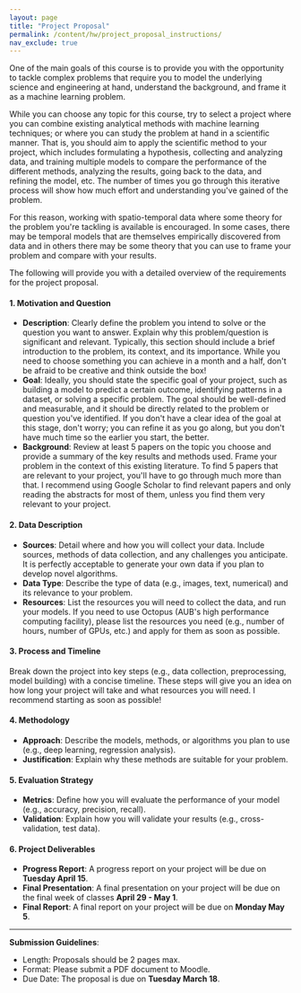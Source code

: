 ```yaml
---
layout: page
title: "Project Proposal"
permalink: /content/hw/project_proposal_instructions/
nav_exclude: true
---
```


One of the main goals of this course is to provide you with the opportunity to tackle complex problems that require you to model the underlying science and engineering at hand, understand the background, and frame it as a machine learning problem. 

While you can choose any topic for this course, try to select a project where you can combine existing analytical methods with machine learning techniques; or where you can study the problem at hand in a scientific manner. That is, you should aim to apply the scientific method to your project, which includes formulating a hypothesis, collecting and analyzing data, and training multiple models to compare the performance of the different methods, analyzing the results, going back to the data, and refining the model, etc. The number of times you go through this iterative process will show how much effort and understanding you've gained of the problem.

For this reason, working with spatio-temporal data where some theory for the problem you're tackling is available is encouraged. In some cases, there may be temporal models that are themselves empirically discovered from data and in others there may be some theory that you can use to frame your problem and compare with your results.

The following will provide you with a detailed overview of the requirements for the project proposal.

#### 1. **Motivation and Question**
   - **Description**: Clearly define the problem you intend to solve or the question you want to answer. Explain why this problem/question is significant and relevant. Typically, this section should include a brief introduction to the problem, its context, and its importance. While you need to choose something you can achieve in a month and a half, don't be afraid to be creative and think outside the box!
   - **Goal**: Ideally, you should state the specific goal of your project, such as building a model to predict a certain outcome, identifying patterns in a dataset, or solving a specific problem. The goal should be well-defined and measurable, and it should be directly related to the problem or question you've identified. If you don't have a clear idea of the goal at this stage, don't worry; you can refine it as you go along, but you don't have much time so the earlier you start, the better.
   - **Background**: Review at least 5 papers on the topic you choose and provide a summary of the key results and methods used. Frame your problem in the context of this existing literature. To find 5 papers that are relevant to your project, you'll have to go through much more than that. I recommend using Google Scholar to find relevant papers and only reading the abstracts for most of them, unless you find them very relevant to your project.

#### 2. **Data Description**
   - **Sources**: Detail where and how you will collect your data. Include sources, methods of data collection, and any challenges you anticipate. It is perfectly acceptable to generate your own data if you plan to develop novel algorithms.
   - **Data Type**: Describe the type of data (e.g., images, text, numerical) and its relevance to your problem. 
   - **Resources**: List the resources you will need to collect the data, and run your models. If you need to use Octopus (AUB's high performance computing facility), please list the resources you need (e.g., number of hours, number of GPUs, etc.) and apply for them as soon as possible.

#### 3. **Process and Timeline**
   Break down the project into key steps (e.g., data collection, preprocessing, model building) with a concise timeline. These steps will give you an idea on how long your project will take and what resources you will need. I recommend starting as soon as possible!

#### 4. **Methodology**
   - **Approach**: Describe the models, methods, or algorithms you plan to use (e.g., deep learning, regression analysis).  
   - **Justification**: Explain why these methods are suitable for your problem.

#### 5. **Evaluation Strategy**
   - **Metrics**: Define how you will evaluate the performance of your model (e.g., accuracy, precision, recall).
   - **Validation**: Explain how you will validate your results (e.g., cross-validation, test data).

#### 6. **Project Deliverables**
   - **Progress Report**: A progress report on your project will be due on **Tuesday April 15**.
   - **Final Presentation**: A final presentation on your project will be due on the final week of classes **April 29 - May 1**.
   - **Final Report**: A final report on your project will be due on **Monday May 5**.

---

**Submission Guidelines**:
- Length: Proposals should be 2 pages max.  
- Format: Please submit a PDF document to Moodle.
- Due Date: The proposal is due on **Tuesday March 18**.